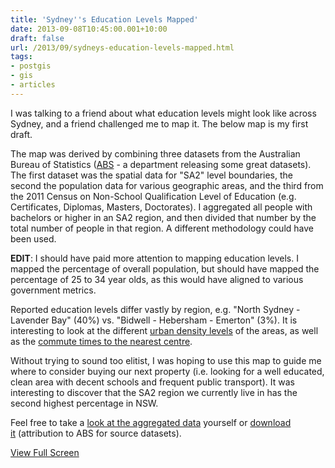 ```yaml
---
title: 'Sydney''s Education Levels Mapped'
date: 2013-09-08T10:45:00.001+10:00
draft: false
url: /2013/09/sydneys-education-levels-mapped.html
tags: 
- postgis
- gis
- articles
---
```


I was talking to a friend about what education levels might look like across Sydney, and a friend challenged me to map it. The below map is my first draft.  
  
The map was derived by combining three datasets from the Australian Bureau of Statistics ([ABS](http://www.abs.gov.au/) - a department releasing some great datasets). The first dataset was the spatial data for "SA2" level boundaries, the second the population data for various geographic areas, and the third from the 2011 Census on Non-School Qualification Level of Education (e.g. Certificates, Diplomas, Masters, Doctorates). I aggregated all people with bachelors or higher in an SA2 region, and then divided that number by the total number of people in that region. A different methodology could have been used.  
  
**EDIT**: I should have paid more attention to mapping education levels. I mapped the percentage of overall population, but should have mapped the percentage of 25 to 34 year olds, as this would have aligned to various government metrics.  
  
Reported education levels differ vastly by region, e.g. "North Sydney - Lavender Bay" (40%) vs. "Bidwell - Hebersham - Emerton" (3%). It is interesting to look at the different [urban density levels](http://www.kelvinism.com/2013/07/mapping-urban-density-in-sydney.html) of the areas, as well as the [commute times to the nearest centre](http://www.kelvinism.com/2013/08/sydney-commute-times-mapped-part-2.html).  
  
Without trying to sound too elitist, I was hoping to use this map to guide me where to consider buying our next property (i.e. looking for a well educated, clean area with decent schools and frequent public transport). It was interesting to discover that the SA2 region we currently live in has the second highest percentage in NSW.  
  
Feel free to take a [look at the aggregated data](https://docs.google.com/spreadsheet/pub?key=0Ak3XfQfX87ELdEJRYVhIYlFRUGRZaDhQel9sbXlHY0E&output=html) yourself or [download it](https://docs.google.com/spreadsheet/pub?key=0Ak3XfQfX87ELdEJRYVhIYlFRUGRZaDhQel9sbXlHY0E&single=true&gid=0&output=csv) (attribution to ABS for source datasets).  
  
  
[View Full Screen](http://maps.kelvinism.com/sydney_educated.html)